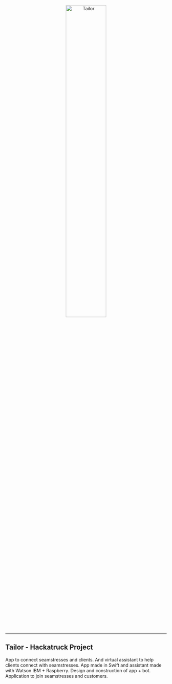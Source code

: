 <div align="center">
    <p>
        <img src="https://i.imgur.com/jIQLCVQ.png" alt="Tailor" height="50%" width="50%"/>
    </p>
</div>

---
## Tailor - Hackatruck Project

App to connect seamstresses and clients. And virtual assistant to help clients connect with seamstresses. App made in Swift and assistant made with Watson IBM + Raspberry. Design and construction of app + bot. Application to join seamstresses and customers.
